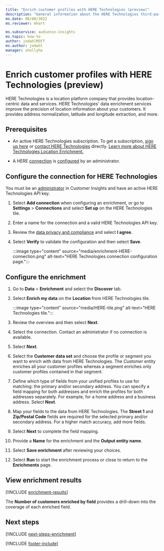 ```yaml
---
title: "Enrich customer profiles with HERE Technologies (preview)"
description: "General information about the HERE Technologies third-party enrichment."
ms.date: 08/08/2022
ms.reviewer: mhart

ms.subservice: audience-insights
ms.topic: how-to
author: jodahlMSFT
ms.author: jodahl
manager: shellyha
---
```


# Enrich customer profiles with HERE Technologies (preview)

HERE Technologies is a location platform company that provides location-centric data and services. HERE Technologies' data enrichment services improve the precision of location information about your customers. It provides address normalization, latitude and longitude extraction, and more.

## Prerequisites

- An active HERE Technologies subscription. To get a subscription, [sign up here](https://developer.here.com/sign-up?utm_medium=referral&utm_source=Microsoft-Dynamics-CI&create=Freemium-Basic) or [contact HERE Technologies](https://developer.here.com/help?utm_medium=referral&utm_source=Microsoft-Dynamics-CI#how-can-we-help-you) directly. [Learn more about HERE Technologies Location Enrichment.](https://developer.here.com/location-enrichment?cid=Dev-MicrosoftDynamics-DB-0-Dev-&utm_source=MicrosoftDynamics&utm_medium=referral&utm_campaign=Online_Dev_ReferralMicrosoft)

- A HERE [connection](connections.md) is [configured](#configure-the-connection-for-here-technologies) by an administrator.

## Configure the connection for HERE Technologies

You must be an [administrator](permissions.md#admin) in Customer Insights and have an active HERE Technologies API key.

1. Select **Add connection** when configuring an enrichment, or go to **Settings** > **Connections** and select **Set up** on the HERE Technologies tile.

1. Enter a name for the connection and a valid HERE Technologies API key.

1. Review the [data privacy and compliance](connections.md#data-privacy-and-compliance) and select **I agree**.

1. Select **Verify** to validate the configuration and then select **Save**.

   :::image type="content" source="media/enrichment-HERE-connection.png" alt-text="HERE Technologies connection configuration page.":::

## Configure the enrichment

1. Go to **Data** > **Enrichment** and select the **Discover** tab.

1. Select **Enrich my data** on the **Location** from HERE Technologies tile.

   :::image type="content" source="media/HERE-tile.png" alt-text="HERE Technologies tile.":::

1. Review the overview and then select **Next**.

1. Select the connection. Contact an administrator if no connection is available.

1. Select **Next**.

1. Select the **Customer data set** and choose the profile or segment you want to enrich with data from HERE Technologies. The *Customer* entity enriches all your customer profiles whereas a segment enriches only customer profiles contained in that segment.

1. Define which type of fields from your unified profiles to use for matching: the primary and/or secondary address. You can specify a field mapping for both addresses and enrich the profiles for both addresses separately. For example, for a home address and a business address. Select **Next**.

1. Map your fields to the data from HERE Technologies. The **Street 1** and **Zip/Postal Code** fields are required for the selected primary and/or secondary address. For a higher match accuracy, add more fields.

1. Select **Next** to complete the field mapping.

1. Provide a **Name** for the enrichment and the **Output entity name**.

1. Select **Save enrichment** after reviewing your choices.

1. Select **Run** to start the enrichment process or close to return to the **Enrichments** page.

## View enrichment results

[!INCLUDE [enrichment-results](includes/enrichment-results.md)]

The **Number of customers enriched by field** provides a drill-down into the coverage of each enriched field.

## Next steps

[!INCLUDE [next-steps-enrichment](includes/next-steps-enrichment.md)]

[!INCLUDE [footer-include](includes/footer-banner.md)]
